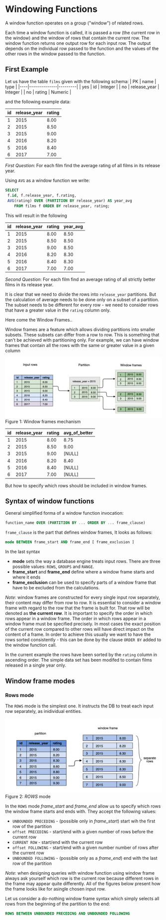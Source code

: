 # Windowing Functions

A window function operates on a group ("window") of related rows.

Each time a window function is called, it is passed a row (the current row in the window) and the window of rows that contain the current row. The window function returns one output row for each input row. The output depends on the individual row passed to the function and the values of the other rows in the window passed to the function. 

## First Example

Let us have the table `films` given with the following schema:
| PK |   name       |  type   |
|----|--------------|---------|
| yes | id           | Integer |
| no  | release_year | Integer |
| no   | rating       | Numeric |

and the following example data:

| id |  release_year  | rating |
|----|----------------|--------|
|  1 |   2015         | 8.00  |
|  2 |   2015         | 8.50   |
|  3 |   2015         | 9.00  |
|  4 |   2016         | 8.20  |
|  5 |   2016         | 8.40  |
|  6 |   2017         | 7.00  |

*First Question*: For each film find the average rating of all films in its release year.

Using `AVG` as a window function we write:

```sql
SELECT
 f.id, f.release_year, f.rating,
 AVG(rating) OVER (PARTITION BY release_year) AS year_avg
    FROM films f ORDER BY release_year, rating;
```
This will result in the following 

| id  | release_year  | rating  | year_avg  |
|-----|---------------|---------|-----------|
|  1  |   2015        |  8.00   |  8.50     |
|  2  |   2015        |  8.50   |  8.50     |
|  3  |   2015        |  9.00   |  8.50     |
|  4  |   2016        |  8.20   | 8.30      |
| 5   |   2016        |  8.40   | 8.30      |
|  6  |   2017        |  7.00   | 7.00      |

*Second Question*: For each film find an average rating of all strictly better films in its release year.

It is clear that we need to divide the rows into `release_year` partitions. But the calculation of average needs to be done only on a subset of a partition.
The subset needs to be different for every row - we need to consider rows that have a greater value in the `rating` column only. 

Here come the Window Frames..

Window frames are a feature which allows dividing partitions into smaller subsets. These subsets can differ from a row to row. This is something that can't be achieved with partitioning only. For example, we can have window frames that contain all the rows with the same or greater value in a given column

<img src="images/window_frames.png" width="600">\
Figure 1: Window frames mechanism

| id  | release_year  | rating  | avg_of_better |
|-----|---------------|---------|---------------|
|  1  |   2015        |  8.00   |  8.75         |
|  2  |   2015        |  8.50   |  9.00         |
|  3  |   2015        |  9.00   |  [NULL]       |
|  4  |   2016        |  8.20   |  8.40         |
| 5   |   2016        |  8.40   |  [NULL]       |
|  6  |   2017        |  7.00   |  [NULL]       |

But how to specify which rows should be included in window frames. 

## Syntax of window functions
 General simplified forma of a window function invocation:

```sql
function_name OVER (PARTITION BY ... ORDER BY ... frame_clause)
```

`frame_clause` is the part that defines window frames, It looks as follows:

```sql
mode BETWEEN frame_start AND frame_end [ frame_exclusion ]
```

In the last syntax 

* **mode** sets the way a database engine treats input rows. There are three possible values: `ROWS`, `GROUPS` and `RANGE`.
* **frame_start** and **frame_end** define where a window frame starts and where it ends
* **frame_exclusion** can be used to specify parts of a window frame that have to be excluded from the calculations.

*Note*: window frames are constructed for every single input row separately, their content may differ from row to row. It is essential to consider a window frame with regard to the row that the frame is built for. That row will be denoted as **the current row**.
It is important to specify the order in which rows appear in a window frame. The order in which rows appear in a window frame must be specified precisely. In most cases the exact position of the current row compared to other rows will have direct impact on the content of a frame. In order to achieve this usually we want to have the rows sorted consistently - this can be done by the clause `ORDER BY` added to the window function call.

In the current example the rows have been sorted by the `rating` column in ascending order. The simple data set has been modifed to contain films released in a single year only.

## Window frame modes

### Rows mode

The `ROWS` mode is the simplest one. It instructs the DB to treat each input row separately, as inidividual entities.

<img src="images/rows_mode.png" width="600">\
Figure 2: *ROWS* mode

In the `ROWS` mode *frame_start* and *frame_end* allow us to specify which rows the window frame starts and ends with. They accept the following values:

* `UNBOUNDED PRECEDING` - (possible only in *frame_start*) start wih the first row of the partition
* `offset PRECEDING` - start/end with a given number of rows before the current row
* `CURRENT ROW` - start/end with the current row
* `offset FOLLOWING` - start/end with a given number number of rows after the current row
* `UNBOUNDED FOLLOWING` - (possible only as a *frame_end*) end with the last row of the partition

*Note*: when designing queries with window function using window frame always ask yourself which row is the current row because different rows in the frame may appear quite differently. All of the figures below present how the frame looks like for asingle chosen input row.

Let us consider a do-nothing window frame syntax which simply selects all rows from the beginning of the partition to the end:

```sql
ROWS BETWEEN UNBOUNDED PRECEDING AND UNBOUNDED FOLLOWING
```
